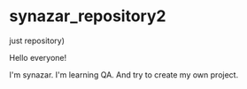 # synazar_repository2
just repository)

Hello everyone!

I'm synazar. I'm learning QA. And try to create my own project.
